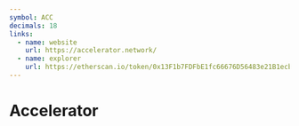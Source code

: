 ```yaml
---
symbol: ACC
decimals: 18
links:
  - name: website
    url: https://accelerator.network/
  - name: explorer
    url: https://etherscan.io/token/0x13F1b7FDFbE1fc66676D56483e21B1ecb40b58E2
---
```


# Accelerator
